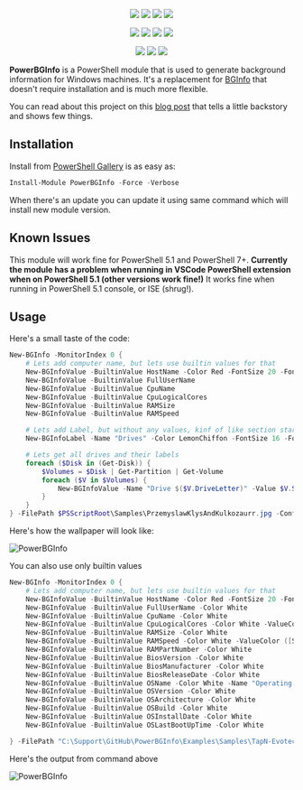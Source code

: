 ﻿<p align="center">
  <a href="https://dev.azure.com/evotecpl/PowerBGInfo/_build/results?buildId=latest"><img src="https://img.shields.io/azure-devops/build/evotecpl/39c74615-8f34-4af0-a835-68dc33f9214f/14?label=Azure%20Pipelines&style=flat-square"></a>
  <a href="https://www.powershellgallery.com/packages/PowerBGInfo"><img src="https://img.shields.io/powershellgallery/v/PowerBGInfo.svg?style=flat-square"></a>
  <a href="https://www.powershellgallery.com/packages/PowerBGInfo"><img src="https://img.shields.io/powershellgallery/vpre/PowerBGInfo.svg?label=powershell%20gallery%20preview&colorB=yellow&style=flat-square"></a>
  <a href="https://github.com/EvotecIT/PowerBGInfo"><img src="https://img.shields.io/github/license/EvotecIT/PowerBGInfo.svg?style=flat-square"></a>
</p>

<p align="center">
  <a href="https://www.powershellgallery.com/packages/PowerBGInfo"><img src="https://img.shields.io/powershellgallery/p/PowerBGInfo.svg?style=flat-square"></a>
  <a href="https://github.com/EvotecIT/PowerBGInfo"><img src="https://img.shields.io/github/languages/top/evotecit/PowerBGInfo.svg?style=flat-square"></a>
  <a href="https://github.com/EvotecIT/PowerBGInfo"><img src="https://img.shields.io/github/languages/code-size/evotecit/PowerBGInfo.svg?style=flat-square"></a>
  <a href="https://www.powershellgallery.com/packages/PowerBGInfo"><img src="https://img.shields.io/powershellgallery/dt/PowerBGInfo.svg?style=flat-square"></a>
</p>

<p align="center">
  <a href="https://twitter.com/PrzemyslawKlys"><img src="https://img.shields.io/twitter/follow/PrzemyslawKlys.svg?label=Twitter%20%40PrzemyslawKlys&style=flat-square&logo=twitter"></a>
  <a href="https://evotec.xyz/hub"><img src="https://img.shields.io/badge/Blog-evotec.xyz-2A6496.svg?style=flat-square"></a>
  <a href="https://www.linkedin.com/in/pklys"><img src="https://img.shields.io/badge/LinkedIn-pklys-0077B5.svg?logo=LinkedIn&style=flat-square"></a>
</p>

**PowerBGInfo** is a PowerShell module that is used to generate background information for Windows machines.
It's a replacement for [BGInfo](https://technet.microsoft.com/en-us/sysinternals/bginfo.aspx) that doesn't require installation and is much more flexible.

You can read about this project on this [blog post](https://evotec.xyz/powerbginfo-powershell-alternative-to-sysinternals-bginfo/) that tells a little backstory and shows few things.

## Installation

Install from [PowerShell Gallery](https://www.powershellgallery.com/packages/PowerBGInfo) is as easy as:

```powershell
Install-Module PowerBGInfo -Force -Verbose
```

When there's an update you can update it using same command which will install new module version.

## Known Issues

This module will work fine for PowerShell 5.1 and PowerShell 7+.
**Currently the module has a problem when running in VSCode PowerShell extension when on PowerShell 5.1 (other versions work fine!)**
It works fine when running in PowerShell 5.1 console, or ISE (shrug!).

## Usage

Here's a small taste of the code:

```powershell
New-BGInfo -MonitorIndex 0 {
    # Lets add computer name, but lets use builtin values for that
    New-BGInfoValue -BuiltinValue HostName -Color Red -FontSize 20 -FontFamilyName 'Calibri'
    New-BGInfoValue -BuiltinValue FullUserName
    New-BGInfoValue -BuiltinValue CpuName
    New-BGInfoValue -BuiltinValue CpuLogicalCores
    New-BGInfoValue -BuiltinValue RAMSize
    New-BGInfoValue -BuiltinValue RAMSpeed

    # Lets add Label, but without any values, kinf of like section starting
    New-BGInfoLabel -Name "Drives" -Color LemonChiffon -FontSize 16 -FontFamilyName 'Calibri'

    # Lets get all drives and their labels
    foreach ($Disk in (Get-Disk)) {
        $Volumes = $Disk | Get-Partition | Get-Volume
        foreach ($V in $Volumes) {
            New-BGInfoValue -Name "Drive $($V.DriveLetter)" -Value $V.SizeRemaining
        }
    }
} -FilePath $PSScriptRoot\Samples\PrzemyslawKlysAndKulkozaurr.jpg -ConfigurationDirectory $PSScriptRoot\Output -PositionX 100 -PositionY 100 -WallpaperFit Center
```

Here's how the wallpaper will look like:

![PowerBGInfo](https://raw.githubusercontent.com/EvotecIT/PowerBGInfo/master/Examples/Output/PrzemyslawKlysAndKulkozaurr.jpg)

You can also use only builtin values

```powershell
New-BGInfo -MonitorIndex 0 {
    # Lets add computer name, but lets use builtin values for that
    New-BGInfoValue -BuiltinValue HostName -Color Red -FontSize 20 -FontFamilyName 'Calibri'
    New-BGInfoValue -BuiltinValue FullUserName -Color White
    New-BGInfoValue -BuiltinValue CpuName -Color White
    New-BGInfoValue -BuiltinValue CpuLogicalCores -Color White -ValueColor Red
    New-BGInfoValue -BuiltinValue RAMSize -Color White
    New-BGInfoValue -BuiltinValue RAMSpeed -Color White -ValueColor ([SixLabors.ImageSharp.Color]::Aquamarine)
    New-BGInfoValue -BuiltinValue RAMPartNumber -Color White
    New-BGInfoValue -BuiltinValue BiosVersion -Color White
    New-BGInfoValue -BuiltinValue BiosManufacturer -Color White
    New-BGInfoValue -BuiltinValue BiosReleaseDate -Color White
    New-BGInfoValue -BuiltinValue OSName -Color White -Name "Operating System"
    New-BGInfoValue -BuiltinValue OSVersion -Color White
    New-BGInfoValue -BuiltinValue OSArchitecture -Color White
    New-BGInfoValue -BuiltinValue OSBuild -Color White
    New-BGInfoValue -BuiltinValue OSInstallDate -Color White
    New-BGInfoValue -BuiltinValue OSLastBootUpTime -Color White

} -FilePath "C:\Support\GitHub\PowerBGInfo\Examples\Samples\TapN-Evotec-1600x900.jpg" -ConfigurationDirectory $PSScriptRoot\Output -PositionX 75 -PositionY 75 -WallpaperFit Fit
```

Here's the output from command above

![PowerBGInfo](https://raw.githubusercontent.com/EvotecIT/PowerBGInfo/master/Examples/Output/TapN-Evotec-1600x900.jpg)